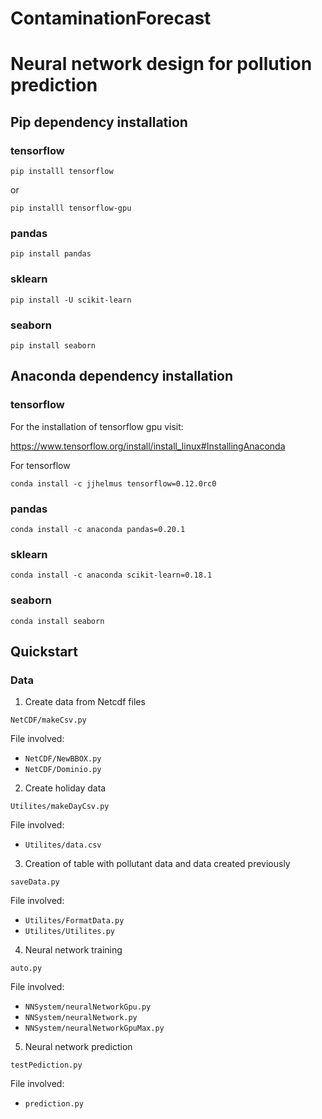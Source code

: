 # ContaminationForecast

# Neural network design for pollution prediction

## Pip dependency installation

### tensorflow


`pip installl tensorflow`

or

`pip installl tensorflow-gpu`

### pandas

`pip install pandas`


### sklearn

`pip install -U scikit-learn`

### seaborn

`pip install seaborn`

## Anaconda dependency installation

### tensorflow

 For the installation of tensorflow gpu visit:

 https://www.tensorflow.org/install/install_linux#InstallingAnaconda

 For tensorflow

 `conda install -c jjhelmus tensorflow=0.12.0rc0`

### pandas

`conda install -c anaconda pandas=0.20.1`

### sklearn

`conda install -c anaconda scikit-learn=0.18.1`

### seaborn

`conda install seaborn`

## Quickstart

### Data
1. Create data from Netcdf files

`NetCDF/makeCsv.py`

File involved:

   * `NetCDF/NewBBOX.py`
   * `NetCDF/Dominio.py`

2. Create holiday data

`Utilites/makeDayCsv.py`

File involved:

   * `Utilites/data.csv`

3. Creation of table with pollutant data and data created previously

`saveData.py`

File involved:

   * `Utilites/FormatData.py`
   * `Utilites/Utilites.py`

 4. Neural network training

`auto.py`

File involved:

   * `NNSystem/neuralNetworkGpu.py`
   * `NNSystem/neuralNetwork.py`
   * `NNSystem/neuralNetworkGpuMax.py`

 5. Neural network prediction

`testPediction.py`

File involved:

   * `prediction.py`
